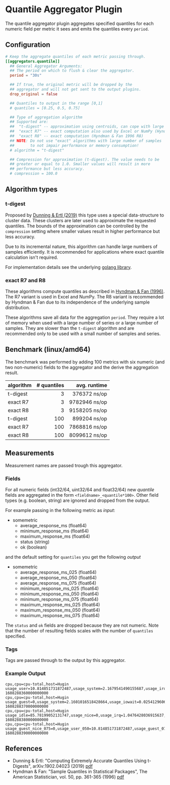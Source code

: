 # Quantile Aggregator Plugin

The quantile aggregator plugin aggregates specified quantiles for each numeric
field per metric it sees and emits the quantiles every `period`.

## Configuration

```toml @sample.conf
# Keep the aggregate quantiles of each metric passing through.
[[aggregators.quantile]]
  ## General Aggregator Arguments:
  ## The period on which to flush & clear the aggregator.
  period = "30s"

  ## If true, the original metric will be dropped by the
  ## aggregator and will not get sent to the output plugins.
  drop_original = false

  ## Quantiles to output in the range [0,1]
  # quantiles = [0.25, 0.5, 0.75]

  ## Type of aggregation algorithm
  ## Supported are:
  ##  "t-digest" -- approximation using centroids, can cope with large number of samples
  ##  "exact R7" -- exact computation also used by Excel or NumPy (Hyndman & Fan 1996 R7)
  ##  "exact R8" -- exact computation (Hyndman & Fan 1996 R8)
  ## NOTE: Do not use "exact" algorithms with large number of samples
  ##       to not impair performance or memory consumption!
  # algorithm = "t-digest"

  ## Compression for approximation (t-digest). The value needs to be
  ## greater or equal to 1.0. Smaller values will result in more
  ## performance but less accuracy.
  # compression = 100.0
```

## Algorithm types

### t-digest

Proposed by [Dunning & Ertl (2019)][tdigest_paper] this type uses a special
data-structure to cluster data. These clusters are later used to approximate the
requested quantiles. The bounds of the approximation can be controlled by the
`compression` setting where smaller values result in higher performance but less
accuracy.

Due to its incremental nature, this algorithm can handle large numbers of
samples efficiently.  It is recommended for applications where exact quantile
calculation isn't required.

For implementation details see the underlying [golang library][tdigest_lib].

### exact R7 and R8

These algorithms compute quantiles as described in [Hyndman & Fan
(1996)][hyndman_fan].  The R7 variant is used in Excel and NumPy.  The R8
variant is recommended by Hyndman & Fan due to its independence of the
underlying sample distribution.

These algorithms save all data for the aggregation `period`.  They require a lot
of memory when used with a large number of series or a large number of
samples. They are slower than the `t-digest` algorithm and are recommended only
to be used with a small number of samples and series.

## Benchmark (linux/amd64)

The benchmark was performed by adding 100 metrics with six numeric (and two
non-numeric) fields to the aggregator and the derive the aggregation result.

| algorithm  | # quantiles   | avg. runtime  |
| :------------ | -------------:| -------------:|
| t-digest      |            3  |  376372 ns/op |
| exact R7      |            3  | 9782946 ns/op |
| exact R8      |            3  | 9158205 ns/op |
| t-digest      |          100  |  899204 ns/op |
| exact R7      |          100  | 7868816 ns/op |
| exact R8      |          100  | 8099612 ns/op |

## Measurements

Measurement names are passed trough this aggregator.

### Fields

For all numeric fields (int32/64, uint32/64 and float32/64) new *quantile*
fields are aggregated in the form `<fieldname>_<quantile*100>`. Other field
types (e.g. boolean, string) are ignored and dropped from the output.

For example passing in the following metric as *input*:

- somemetric
  - average_response_ms (float64)
  - minimum_response_ms (float64)
  - maximum_response_ms (float64)
  - status (string)
  - ok (boolean)

and the default setting for `quantiles` you get the following *output*

- somemetric
  - average_response_ms_025 (float64)
  - average_response_ms_050 (float64)
  - average_response_ms_075 (float64)
  - minimum_response_ms_025 (float64)
  - minimum_response_ms_050 (float64)
  - minimum_response_ms_075 (float64)
  - maximum_response_ms_025 (float64)
  - maximum_response_ms_050 (float64)
  - maximum_response_ms_075 (float64)

The `status` and `ok` fields are dropped because they are not numeric.  Note
that the number of resulting fields scales with the number of `quantiles`
specified.

### Tags

Tags are passed through to the output by this aggregator.

### Example Output

```text
cpu,cpu=cpu-total,host=Hugin usage_user=10.814851731872487,usage_system=2.1679541490155687,usage_irq=1.046598554697342,usage_steal=0,usage_guest_nice=0,usage_idle=85.79616247197244,usage_nice=0,usage_iowait=0,usage_softirq=0.1744330924495688,usage_guest=0 1608288360000000000
cpu,cpu=cpu-total,host=Hugin usage_guest=0,usage_system=2.1601016518428664,usage_iowait=0.02541296060990694,usage_irq=1.0165184243964942,usage_softirq=0.1778907242693666,usage_steal=0,usage_guest_nice=0,usage_user=9.275730622616953,usage_idle=87.34434561626493,usage_nice=0 1608288370000000000
cpu,cpu=cpu-total,host=Hugin usage_idle=85.78199052131747,usage_nice=0,usage_irq=1.0476428036915637,usage_guest=0,usage_guest_nice=0,usage_system=1.995510102269591,usage_iowait=0,usage_softirq=0.1995510102269662,usage_steal=0,usage_user=10.975305562484735 1608288380000000000
cpu,cpu=cpu-total,host=Hugin usage_guest_nice_075=0,usage_user_050=10.814851731872487,usage_guest_075=0,usage_steal_025=0,usage_irq_025=1.031558489546918,usage_irq_075=1.0471206791944527,usage_iowait_025=0,usage_guest_050=0,usage_guest_nice_050=0,usage_nice_075=0,usage_iowait_050=0,usage_system_050=2.1601016518428664,usage_irq_050=1.046598554697342,usage_guest_nice_025=0,usage_idle_050=85.79616247197244,usage_softirq_075=0.1887208672481664,usage_steal_075=0,usage_system_025=2.0778058770562287,usage_system_075=2.1640279004292173,usage_softirq_050=0.1778907242693666,usage_nice_050=0,usage_iowait_075=0.01270648030495347,usage_user_075=10.895078647178611,usage_nice_025=0,usage_steal_050=0,usage_user_025=10.04529117724472,usage_idle_025=85.78907649664495,usage_idle_075=86.57025404411868,usage_softirq_025=0.1761619083594677,usage_guest_025=0 1608288390000000000
```

## References

- Dunning & Ertl: "Computing Extremely Accurate Quantiles Using t-Digests",
  arXiv:1902.04023 (2019) [pdf][tdigest_paper]
- Hyndman & Fan: "Sample Quantiles in Statistical Packages", The American
  Statistician, vol. 50, pp. 361-365 (1996) [pdf][hyndman_fan]

[tdigest_paper]: https://arxiv.org/abs/1902.04023

[tdigest_lib]: https://github.com/caio/go-tdigest

[hyndman_fan]: http://www.maths.usyd.edu.au/u/UG/SM/STAT3022/r/current/Misc/Sample%20Quantiles%20in%20Statistical%20Packages.pdf
